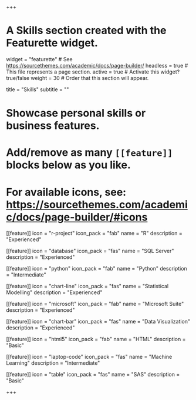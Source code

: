 +++
# A Skills section created with the Featurette widget.
widget = "featurette"  # See https://sourcethemes.com/academic/docs/page-builder/
headless = true  # This file represents a page section.
active = true  # Activate this widget? true/false
weight = 30  # Order that this section will appear.

title = "Skills"
subtitle = ""

# Showcase personal skills or business features.
# 
# Add/remove as many `[[feature]]` blocks below as you like.
# 
# For available icons, see: https://sourcethemes.com/academic/docs/page-builder/#icons

[[feature]]
  icon = "r-project"
  icon_pack = "fab"
  name = "R"
  description = "Experienced"

[[feature]]
  icon = "database"
  icon_pack = "fas"
  name = "SQL Server"
  description = "Experienced"  

[[feature]]
  icon = "python"
  icon_pack = "fab"
  name = "Python"
  description = "Intermediate"

[[feature]]
  icon = "chart-line"
  icon_pack = "fas"
  name = "Statistical Modelling"
  description = "Experienced"
  
[[feature]]
  icon = "microsoft"
  icon_pack = "fab"
  name = "Microsoft Suite"
  description = "Experienced"

[[feature]]
  icon = "chart-bar"
  icon_pack = "fas"
  name = "Data Visualization"
  description = "Experienced"

[[feature]]
  icon = "html5"
  icon_pack = "fab"
  name = "HTML"
  description = "Basic"

[[feature]]
  icon = "laptop-code"
  icon_pack = "fas"
  name = "Machine Learning"
  description = "Intermediate"

[[feature]]
  icon = "table"
  icon_pack = "fas"
  name = "SAS"
  description = "Basic"

+++
